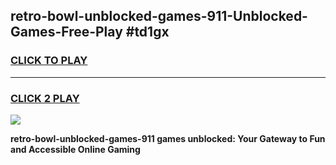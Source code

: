 
## retro-bowl-unblocked-games-911-Unblocked-Games-Free-Play #td1gx
<h3>
<a href="https://us.freeplayer.one?title=retro-bowl-unblocked-games-911&ref=9M">CLICK TO PLAY</a></h3>
<hr>

<h3>
<a href="https://us.freeplayer.one?title=retro-bowl-unblocked-games-911&ref=9M">CLICK 2 PLAY</a>
  
</h3>

<a href="https://us.freeplayer.one?title=retro-bowl-unblocked-games-911&ref=9M"><img src="https://clearcache.store/games.png"></a>


**retro-bowl-unblocked-games-911 games unblocked: Your Gateway to Fun and Accessible Online Gaming**
